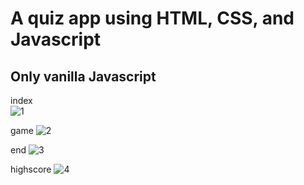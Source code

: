 # A quiz app using HTML, CSS, and Javascript 
## Only vanilla Javascript


index </br>
![1](https://user-images.githubusercontent.com/47247825/95024838-55d3d200-068e-11eb-9793-5094c0613f3a.png)  </br>


game
![2](https://user-images.githubusercontent.com/47247825/95024840-58362c00-068e-11eb-928d-786afcdfcb71.png)

end
![3](https://user-images.githubusercontent.com/47247825/95024841-59ffef80-068e-11eb-8bbd-40a860534538.png)

highscore
![4](https://user-images.githubusercontent.com/47247825/95024845-5bc9b300-068e-11eb-9051-387112fa06af.png)





